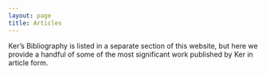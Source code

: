 ```yaml
---
layout: page
title: Articles
---
```


Ker’s Bibliography is listed in a separate section of this website, but here we provide a handful of some of the most significant work published by Ker in article form.